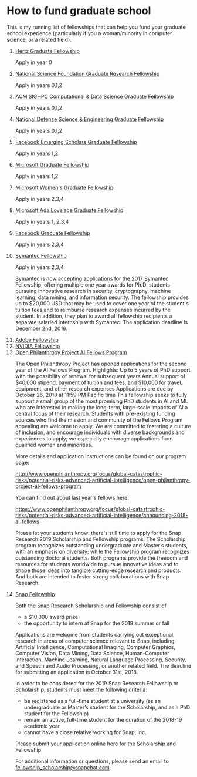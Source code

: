 # How to fund graduate school 

This is my running list of fellowships that can help you fund your graduate school experience (particularly if you a woman/minority in computer science, or a related field).  

<ol>

<li><a href="http://hertzfoundation.org/dx/fellowships/application.aspx">Hertz Graduate Fellowship</a>

  Apply in year 0
</li>

<li><a href="https://www.fastlane.nsf.gov/grfp/Login.do">National Science Foundation Graduate Research Fellowship</a> 

  Apply in years 0,1,2
</li>

<li><a href="http://www.sighpc.org/fellowships">ACM SIGHPC Computational & Data Science Graduate Fellowship </a>

  Apply in years 0,1,2</li>
  
  <li><a href="https://ndseg.asee.org/">National Defense Science & Engineering Graduate Fellowship</a>

  Apply in years 0,1,2</li>

<li><a href="https://research.facebook.com/programs/emerging_scholar_program/">Facebook Emerging Scholars Graduate Fellowship</a>

Apply in years 1,2</li>

<li><a href="https://www.microsoft.com/en-us/research/academic-program/phd-fellowship-program/">Microsoft Graduate Fellowship</a>

Apply in years 1,2</li>

<li><a href="https://www.microsoft.com/en-us/research/academic-program/womens-fellowship-program/">Microsoft Women's Graduate Fellowship</a>

Apply in years 2,3,4</li>

<li><a href="https://www.microsoft.com/en-us/research/academic-program/ada-lovelace-fellowship/">Microsoft Ada Lovelace Graduate Fellowship</a>

Apply in years 1, 2,3,4</li>

<li><a href="https://research.facebook.com/programs/fellowship/">Facebook Graduate Fellowship</a>

Apply in years 2,3,4</li>


<li><a href="https://www.symantec.com/about/careers/graduate-fellowship">Symantec Fellowship</a>

Apply in years 2,3,4

Symantec is now accepting applications for the 2017 Symantec Fellowship, offering multiple one year awards for Ph.D. students pursuing innovative research in security, cryptography, machine learning, data mining, and information security. The fellowship provides up to $20,000 USD that may be used to cover one year of the student's tuition fees and to reimburse research expenses incurred by the student. In addition, they plan to award all fellowship recipients a separate salaried internship with Symantec. The application deadline is December 2nd, 2016. </li>

<li><a href="https://research.adobe.com/scholarship/">Adobe Fellowship</a>

<li><a href="http://research.nvidia.com/graduate-fellowships">NVIDIA Fellowship</a>
  
  <li><a href="http://www.openphilanthropy.org/focus/global-catastrophic-risks/potential-risks-advanced-artificial-intelligence/open-philanthropy-project-ai-fellows-program">Open Philanthropy Project AI Fellows Program</a>
 
  
  The Open Philanthropy Project has opened applications for the second year of the AI Fellows Program. Highlights:
Up to 5 years of PhD support with the possibility of renewal for subsequent years
Annual support of $40,000 stipend, payment of tuition and fees, and $10,000 for travel, equipment, and other research expenses
Applications are due by October 26, 2018 at 11:59 PM Pacific time
This fellowship seeks to fully support a small group of the most promising PhD students in AI and ML who are interested in making the long-term, large-scale impacts of AI a central focus of their research. Students with pre-existing funding sources who find the mission and community of the Fellows Program appealing are welcome to apply. We are committed to fostering a culture of inclusion, and encourage individuals with diverse backgrounds and experiences to apply; we especially encourage applications from qualified women and minorities.

More details and application instructions can be found on our program page:

http://www.openphilanthropy.org/focus/global-catastrophic-risks/potential-risks-advanced-artificial-intelligence/open-philanthropy-project-ai-fellows-program

You can find out about last year's fellows here:

https://www.openphilanthropy.org/focus/global-catastrophic-risks/potential-risks-advanced-artificial-intelligence/announcing-2018-ai-fellows


Please let your students know: there's still time to apply for the Snap Research 2019 Scholarship and Fellowship programs. The Scholarship program recognizes outstanding undergraduate and Master’s students, with an emphasis on diversity; while the Fellowship program recognizes outstanding doctoral students. Both programs provide the freedom and resources for students worldwide to pursue innovative ideas and to shape those ideas into tangible cutting-edge research and products. And both are intended to foster strong collaborations with Snap Research.
 
 

<li><a href="https://snap.submittable.com/submit/115300/snap-2019-fellowship-application">Snap Fellowship</a>

Both the Snap Research Scholarship and Fellowship consist of
- a $10,000 award prize
- the opportunity to intern at Snap for the 2019 summer or fall

Applications are welcome from students carrying out exceptional research in areas of computer science relevant to Snap, including Artificial Intelligence, Computational Imaging, Computer Graphics, Computer Vision, Data Mining, Data Science, Human-Computer Interaction, Machine Learning, Natural Language Processing, Security, and Speech and Audio Processing, or another related field. The deadline for submitting an application is October 31st, 2018. 

In order to be considered for the 2019 Snap Research Fellowship or Scholarship, students must meet the following criteria:
- be registered as a full-time student at a university (as an undergraduate or Master’s student for the Scholarship, and as a PhD student for the Fellowship)
- remain an active, full-time student for the duration of the 2018-19 academic year 
- cannot have a close relative working for Snap, Inc.
 

Please submit your application online here for the Scholarship and Fellowship.
 

For additional information or questions, please send an email to fellowship_scholarship@snapchat.com.

<ol>
